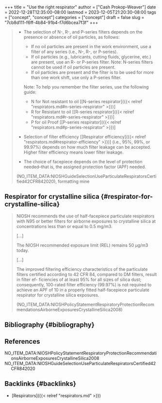 +++
title = "Use the right respirator"
author = ["Cash Prokop-Weaver"]
date = 2022-12-28T12:35:00-08:00
lastmod = 2023-12-05T21:20:30-08:00
tags = ["concept", "concept"]
categories = ["concept"]
draft = false
slug = "7cb8d111-f6ff-4b84-91b4-f7d6bcea7f3f"
+++

> -   The selection of N-, R-, and P-series filters depends on the presence or absence of oil particles, as follows:
>
>     -   If no oil particles are present in the work environment, use a filter of any series (i.e., N-, R-, or P-series).
>     -   If oil particles (e.g., lubricants, cutting fluids, glycerine, etc.) are present, use an R- or P-series filter. Note: N-series filters cannot be used if oil particles are present.
>     -   If oil particles are present and the filter is to be used for more than one work shift, use only a P-series filter.
>
>     Note: To help you remember the filter series, use the following guide:
>
>     -   N for Not resistant to oil [[N-series respirator]({{< relref "respirators.md#n-series-respirator" >}})]
>     -   R for Resistant to oil [[R-series respirator]({{< relref "respirators.md#r-series-respirator" >}})]
>     -   P for oil Proof [[P-series respirator]({{< relref "respirators.md#p-series-respirator" >}})]
>
> -   Selection of filter efficiency [[Respirator efficiency]({{< relref "respirators.md#respirator-efficiency" >}})] (i.e., 95%, 99%, or 99.97%) depends on how much filter leakage can be accepted. Higher filter efficiency means lower filter leakage.
> -   The choice of facepiece depends on the level of protection needed–that is, the assigned protection factor (APF) needed.
>
> (NO_ITEM_DATA:NIOSHGuideSelectionUseParticulateRespiratorsCertified42CFR842020), formatting mine


## Respirator for crystalline silica {#respirator-for-crystalline-silica}

> NIOSH recommends the use of half-facepiece particulate respirators with N95 or better filters for airborne exposures to crystalline silica at concentrations less than or equal to 0.5 mg/m3.
>
> [...]
>
> The NIOSH recommended exposure limit (REL) remains 50 μg/m3 today.
>
> [...]
>
> The improved filtering efficiency characteristics of the particulate filters certified according to 42 CFR 84, compared to DM filters, result in filter ef- ficiencies of at least 95% for all sizes of silica dust; consequently, 100-rated filter efficiency (99.97%) is not required to achieve an APF of 10 in a properly fitted half-facepiece particulate respirator for crystalline silica exposures.
>
> (NO_ITEM_DATA:NIOSHPolicyStatementRespiratoryProtectionRecommendationsAirborneExposuresCrystallineSilica2008)


## Bibliography {#bibliography}

## References

<style>.csl-entry{text-indent: -1.5em; margin-left: 1.5em;}</style><div class="csl-bib-body">
  <div class="csl-entry">NO_ITEM_DATA:NIOSHPolicyStatementRespiratoryProtectionRecommendationsAirborneExposuresCrystallineSilica2008</div>
  <div class="csl-entry">NO_ITEM_DATA:NIOSHGuideSelectionUseParticulateRespiratorsCertified42CFR842020</div>
</div>


## Backlinks {#backlinks}

-   [Respirators]({{< relref "respirators.md" >}})
